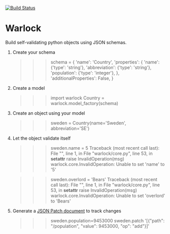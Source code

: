 [![Build Status](https://travis-ci.org/ISA-tools/warlock.svg?branch=master)](https://travis-ci.org/ISA-tools/warlock)

# Warlock

Build self-validating python objects using JSON schemas.

1) Create your schema

    >>> schema = {
        'name': 'Country',
        'properties': {
            'name': {'type': 'string'},
            'abbreviation': {'type': 'string'},
            'population': {'type': 'integer'},
        },
        'additionalProperties': False,
    }

2) Create a model

    >>> import warlock
    >>> Country = warlock.model_factory(schema)

3) Create an object using your model

    >>> sweden = Country(name='Sweden', abbreviation='SE')

4) Let the object validate itself

    >>> sweden.name = 5
    Traceback (most recent call last):
      File "<stdin>", line 1, in <module>
      File "warlock/core.py", line 53, in __setattr__
        raise InvalidOperation(msg)
    warlock.core.InvalidOperation: Unable to set 'name' to '5'

    >>> sweden.overlord = 'Bears'
    Traceback (most recent call last):
      File "<stdin>", line 1, in <module>
      File "warlock/core.py", line 53, in __setattr__
        raise InvalidOperation(msg)
    warlock.core.InvalidOperation: Unable to set 'overlord' to 'Bears'

5) Generate a [JSON Patch document](http://tools.ietf.org/html/draft-ietf-appsawg-json-patch) to track changes

    >>> sweden.population=9453000
    >>> sweden.patch
    '[{"path": "/population", "value": 9453000, "op": "add"}]'
